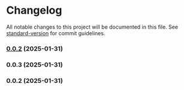 # Changelog

All notable changes to this project will be documented in this file. See [standard-version](https://github.com/conventional-changelog/standard-version) for commit guidelines.

### [0.0.2](https://github.com/smtdfc/AuraJs/compare/v0.0.3...v0.0.2) (2025-01-31)

### 0.0.3 (2025-01-31)

### 0.0.2 (2025-01-31)
